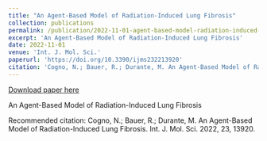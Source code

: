 ```yaml
---
title: "An Agent-Based Model of Radiation-Induced Lung Fibrosis"
collection: publications
permalink: /publication/2022-11-01-agent-based-model-radiation-induced-lung-fibrosis
excerpt: 'An Agent-Based Model of Radiation-Induced Lung Fibrosis'
date: 2022-11-01
venue: 'Int. J. Mol. Sci.'
paperurl: 'https://doi.org/10.3390/ijms232213920'
citation: 'Cogno, N.; Bauer, R.; Durante, M. An Agent-Based Model of Radiation-Induced Lung Fibrosis. Int. J. Mol. Sci. 2022, 23, 13920.'
---
```


<a href='https://doi.org/10.3390/ijms232213920'>Download paper here</a>

An Agent-Based Model of Radiation-Induced Lung Fibrosis

Recommended citation: Cogno, N.; Bauer, R.; Durante, M. An Agent-Based Model of Radiation-Induced Lung Fibrosis. Int. J. Mol. Sci. 2022, 23, 13920.